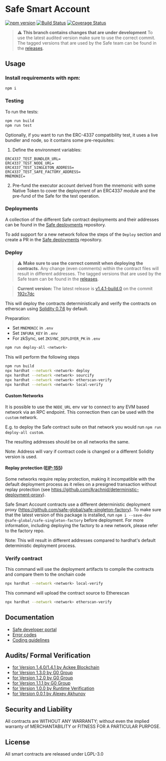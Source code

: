 Safe Smart Account
==============

[![npm version](https://badge.fury.io/js/%40safe-global%2Fsafe-smart-account.svg)](https://badge.fury.io/js/%40safe-global%2Fsafe-smart-account)
[![Build Status](https://github.com/safe-global/safe-smart-account/workflows/safe-smart-account/badge.svg?branch=main)](https://github.com/safe-global/safe-smart-account/actions)
[![Coverage Status](https://coveralls.io/repos/github/safe-global/safe-smart-account/badge.svg?branch=main)](https://coveralls.io/github/safe-global/safe-smart-account)

> :warning: **This branch contains changes that are under development** To use the latest audited version make sure to use the correct commit. The tagged versions that are used by the Safe team can be found in the [releases](https://github.com/safe-global/safe-smart-account/releases).

Usage
-----
### Install requirements with npm:

```bash
npm i
```

### Testing

To run the tests:

```bash
npm run build
npm run test
```

Optionally, if you want to run the ERC-4337 compatibility test, it uses a live bundler and node, so it contains some pre-requisites:

1. Define the environment variables:

```
ERC4337_TEST_BUNDLER_URL=
ERC4337_TEST_NODE_URL=
ERC4337_TEST_SINGLETON_ADDRESS=
ERC4337_TEST_SAFE_FACTORY_ADDRESS=
MNEMONIC=
```

2. Pre-fund the executor account derived from the mnemonic with some Native Token to cover the deployment of an ERC4337 module and the pre-fund of the Safe for the test operation.

### Deployments

A collection of the different Safe contract deployments and their addresses can be found in the [Safe deployments](https://github.com/safe-global/safe-deployments) repository.

To add support for a new network follow the steps of the ``Deploy`` section and create a PR in the [Safe deployments](https://github.com/safe-global/safe-deployments) repository. 

### Deploy

> :warning: **Make sure to use the correct commit when deploying the contracts.** Any change (even comments) within the contract files will result in different addresses. The tagged versions that are used by the Safe team can be found in the [releases](https://github.com/safe-global/safe-smart-account/releases).

> **Current version:** The latest release is [v1.4.1-build.0](https://github.com/safe-global/safe-smart-account/tree/v1.4.1-build.0) on the commit [192c7dc](https://github.com/safe-global/safe-smart-account/commit/192c7dc67290940fcbc75165522bb86a37187069)

This will deploy the contracts deterministically and verify the contracts on etherscan using [Solidity 0.7.6](https://github.com/ethereum/solidity/releases/tag/v0.7.6) by default.

Preparation:
- Set `MNEMONIC` in `.env`
- Set `INFURA_KEY` in `.env`
- For zkSync, set `ZKSYNC_DEPLOYER_PK` in `.env`

```bash
npm run deploy-all <network>
```

This will perform the following steps

```bash
npm run build
npx hardhat --network <network> deploy
npx hardhat --network <network> sourcify
npx hardhat --network <network> etherscan-verify
npx hardhat --network <network> local-verify
```

#### Custom Networks

It is possible to use the `NODE_URL` env var to connect to any EVM based network via an RPC endpoint. This connection then can be used with the `custom` network.

E.g. to deploy the Safe contract suite on that network you would run `npm run deploy-all custom`. 

The resulting addresses should be on all networks the same.

Note: Address will vary if contract code is changed or a different Solidity version is used.

#### Replay protection ([EIP-155](https://eips.ethereum.org/EIPS/eip-155))

Some networks require replay protection, making it incompatible with the default deployment process as it relies on a presigned transaction without replay protection (see https://github.com/Arachnid/deterministic-deployment-proxy). 

Safe Smart Account contracts use a different deterministic deployment proxy (https://github.com/safe-global/safe-singleton-factory). To make sure that the latest version of this package is installed, run `npm i --save-dev @safe-global/safe-singleton-factory` before deployment. For more information, including deploying the factory to a new network, please refer to the factory repo.  

Note: This will result in different addresses compared to hardhat's default deterministic deployment process.

### Verify contract

This command will use the deployment artifacts to compile the contracts and compare them to the onchain code
```bash
npx hardhat --network <network> local-verify
```

This command will upload the contract source to Etherescan
```bash
npx hardhat --network <network> etherscan-verify
```

Documentation
-------------
- [Safe developer portal](http://docs.safe.global)
- [Error codes](docs/error_codes.md)
- [Coding guidelines](docs/guidelines.md)

Audits/ Formal Verification
---------
- [for Version 1.4.0/1.4.1 by Ackee Blockchain](docs/audit_1_4_0.md)
- [for Version 1.3.0 by G0 Group](docs/audit_1_3_0.md)
- [for Version 1.2.0 by G0 Group](docs/audit_1_2_0.md)
- [for Version 1.1.1 by G0 Group](docs/audit_1_1_1.md)
- [for Version 1.0.0 by Runtime Verification](docs/rv_1_0_0.md)
- [for Version 0.0.1 by Alexey Akhunov](docs/alexey_audit.md)

Security and Liability
----------------------
All contracts are WITHOUT ANY WARRANTY; without even the implied warranty of MERCHANTABILITY or FITNESS FOR A PARTICULAR PURPOSE.

License
-------
All smart contracts are released under LGPL-3.0
